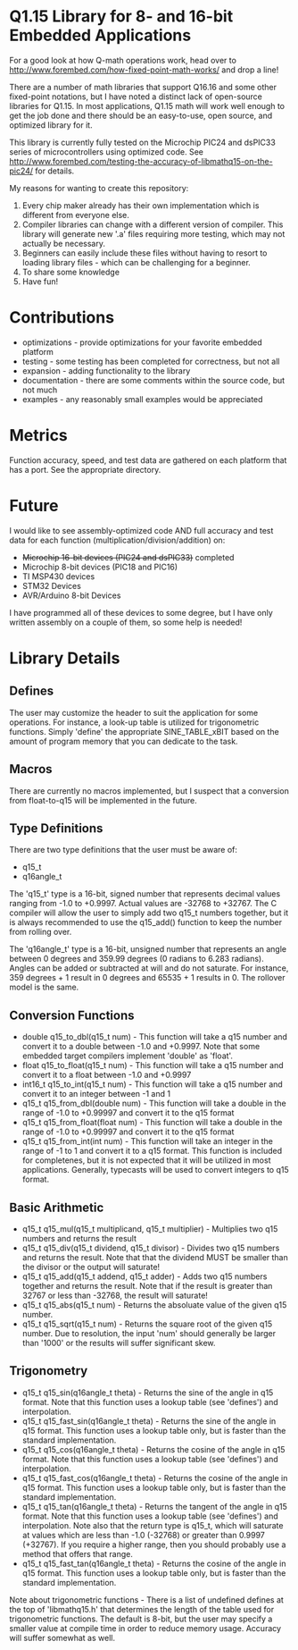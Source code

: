 # Q1.15 Library for 8- and 16-bit Embedded Applications #

For a good look at how Q-math operations work, head over to  http://www.forembed.com/how-fixed-point-math-works/ and drop a line!

There are a number of math libraries that support Q16.16 and some other fixed-point notations, but I have noted a distinct lack of open-source libraries for Q1.15.  In most applications, Q1.15 math will work well enough to get the job done and there should be an easy-to-use, open source, and optimized library for it.

This library is currently fully tested on the Microchip PIC24 and dsPIC33 series of microcontrollers using optimized code.  See http://www.forembed.com/testing-the-accuracy-of-libmathq15-on-the-pic24/ for details.

My reasons for wanting to create this repository:
 1. Every chip maker already has their own implementation which is different from everyone else.
 2. Compiler libraries can change with a different version of compiler.  This library will generate new '.a' files requiring more testing, which may not actually be necessary.
 3. Beginners can easily include these files without having to resort to loading library files - which can be challenging for a beginner.
 4. To share some knowledge
 5. Have fun!

# Contributions #

 * optimizations - provide optimizations for your favorite embedded platform
 * testing - some testing has been completed for correctness, but not all
 * expansion - adding functionality to the library
 * documentation - there are some comments within the source code, but not much
 * examples - any reasonably small examples would be appreciated
 
# Metrics #

Function accuracy, speed, and test data are gathered on each platform that has a port.  See the appropriate directory.
 
# Future #
 
I would like to see assembly-optimized code AND full accuracy and test data for each function (multiplication/division/addition) on:

 * ~~Microchip 16-bit devices (PIC24 and dsPIC33)~~ completed
 * Microchip 8-bit devices (PIC18 and PIC16)
 * TI MSP430 devices
 * STM32 Devices
 * AVR/Arduino 8-bit Devices
 
I have programmed all of these devices to some degree, but I have only written assembly on a couple of them, so some help is needed!

# Library Details #

## Defines ##

The user may customize the header to suit the application for some operations.  For instance, a look-up table is utilized for trigonometric functions.  Simply 'define' the appropriate SINE_TABLE_xBIT based on the amount of program memory that you can dedicate to the task.

## Macros ##

There are currently no macros implemented, but I suspect that a conversion from float-to-q15 will be implemented in the future.

## Type Definitions ##

There are two type definitions that the user must be aware of:

 * q15_t
 * q16angle_t

The 'q15_t' type is a 16-bit, signed number that represents decimal values ranging from -1.0 to +0.9997.  Actual values are -32768 to +32767.  The C compiler will allow the user to simply add two q15_t numbers together, but it is always recommended to use the q15_add() function to keep the number from rolling over.

The 'q16angle_t' type is a 16-bit, unsigned number that represents an angle between 0 degrees and 359.99 degrees (0 radians to 6.283 radians).  Angles can be added or subtracted at will and do not saturate.  For instance, 359 degrees + 1 result in 0 degrees and 65535 + 1 results in 0.  The rollover model is the same.

## Conversion Functions ##

 * double q15_to_dbl(q15_t num) - This function will take a q15 number and convert it to a double between -1.0 and +0.9997.  Note that some embedded target compilers implement 'double' as 'float'.
 * float q15_to_float(q15_t num) - This function will take a q15 number and convert it to a float between -1.0 and +0.9997
 * int16_t q15_to_int(q15_t num) - This function will take a q15 number and convert it to an integer between -1 and 1
 * q15_t q15_from_dbl(double num) - This function will take a double in the range of -1.0 to +0.99997 and convert it to the q15 format
 * q15_t q15_from_float(float num) - This function will take a double in the range of -1.0 to +0.99997 and convert it to the q15 format
 * q15_t q15_from_int(int num) - This function will take an integer in the range of -1 to 1 and convert it to a q15 format.  This function is included for completenes, but it is not expected that it will be utilized in most applications.  Generally, typecasts will be used to convert integers to q15 format.

## Basic Arithmetic ##

 * q15_t q15_mul(q15_t multiplicand, q15_t multiplier) - Multiplies two q15 numbers and returns the result
 * q15_t q15_div(q15_t dividend, q15_t divisor) - Divides two q15 numbers and returns the result.  Note that that the dividend MUST be smaller than the divisor or the output will saturate!
 * q15_t q15_add(q15_t addend, q15_t adder) - Adds two q15 numbers together and returns the result.  Note that if the result is greater than 32767 or less than -32768, the result will saturate!
 * q15_t q15_abs(q15_t num) - Returns the absoluate value of the given q15 number.
 * q15_t q15_sqrt(q15_t num) - Returns the square root of the given q15 number.  Due to resolution, the input 'num' should generally be larger than '1000' or the results will suffer significant skew.
 
## Trigonometry ##
 * q15_t q15_sin(q16angle_t theta) - Returns the sine of the angle in q15 format.  Note that this function uses a lookup table (see 'defines') and interpolation.
 * q15_t q15_fast_sin(q16angle_t theta) - Returns the sine of the angle in q15 format.  This function uses a lookup table only, but is faster than the standard implementation.
 * q15_t q15_cos(q16angle_t theta) - Returns the cosine of the angle in q15 format.  Note that this function uses a lookup table (see 'defines') and interpolation.
 * q15_t q15_fast_cos(q16angle_t theta) - Returns the cosine of the angle in q15 format.  This function uses a lookup table only, but is faster than the standard implementation.
 * q15_t q15_tan(q16angle_t theta) - Returns the tangent of the angle in q15 format.   Note that this function uses a lookup table (see 'defines') and interpolation.  Note also that the return type is q15_t, which will saturate at values which are less than -1.0 (-32768) or greater than 0.9997 (+32767).  If you require a higher range, then you should probably use a method that offers that range.
 * q15_t q15_fast_tan(q16angle_t theta) - Returns the cosine of the angle in q15 format.  This function uses a lookup table only, but is faster than the standard implementation.
 
Note about trigonometric functions - There is a list of undefined defines at the top of 'libmathq15.h' that determines the length of the table used for trigonometric functions.  The default is 8-bit, but the user may specify a smaller value at compile time in order to reduce memory usage.  Accuracy will suffer somewhat as well.
 
